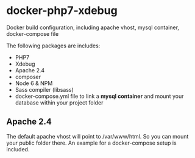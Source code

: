 # docker-php7-xdebug
Docker build configuration, including apache vhost, mysql container, docker-compose file

The following packages are includes:

- PHP7
- Xdebug
- Apache 2.4
- composer
- Node 6 & NPM
- Sass compiler (libsass)
- docker-compose.yml file to link a **mysql container** and mount your database within your project folder

## Apache 2.4

The default apache vhost will point to /var/www/html. So you can mount your public folder there. An example for a 
docker-compose setup is included.